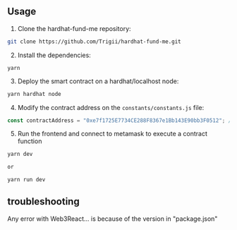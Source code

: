 ## Usage

1. Clone the hardhat-fund-me repository:

```sh
git clone https://github.com/Trigii/hardhat-fund-me.git
```

2. Install the dependencies:

```
yarn
```

3. Deploy the smart contract on a hardhat/localhost node:

```sh
yarn hardhat node
```

4. Modify the contract address on the `constants/constants.js` file:

```javascript
const contractAddress = "0xe7f1725E7734CE288F8367e1Bb143E90bb3F0512"; // here we paste the address of the deployed contract
```

5. Run the frontend and connect to metamask to execute a contract function

```sh
yarn dev

or

yarn run dev
```

## troubleshooting

Any error with Web3React... is because of the version in "package.json"
